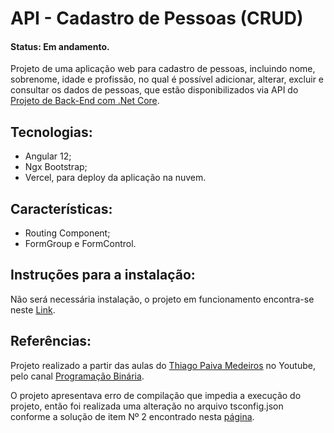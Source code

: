 # API - Cadastro de Pessoas (CRUD)
#### Status: Em andamento.
Projeto de uma aplicação web para cadastro de pessoas, incluindo nome, sobrenome, idade e profissão, no qual é possível adicionar, alterar, excluir e consultar os dados de pessoas, que estão disponibilizados via API do [Projeto de Back-End com .Net Core](https://github.com/juliocesargama/API-DotNet-CRUD).

## Tecnologias:
- Angular 12;
- Ngx Bootstrap;
- Vercel, para deploy da aplicação na nuvem.

## Características:
- Routing Component;
- FormGroup e FormControl.

## Instruções para a instalação:
Não será necessária instalação, o projeto em funcionamento encontra-se neste [Link](https://angular-crud-jcgama.vercel.app/persons).


## Referências:
Projeto realizado a partir das aulas do [Thiago Paiva Medeiros](https://github.com/thiagopaivamed) no Youtube, pelo canal [Programação Binária](https://youtube.com/playlist?list=PLTESsx8-vfPnQ-s4jM-jGrYQMOVg7t1u6).

O projeto apresentava erro de compilação que impedia a execução do projeto, então foi realizada uma alteração no arquivo tsconfig.json conforme a solução de item Nº 2 encontrado nesta [página](https://living-sun.com/pt/javascript/392655-property-39hellip39-has-no-initializer-and-is-not-definitely-assigned-in-the-constructor-javascript-angular-typescript.html). 